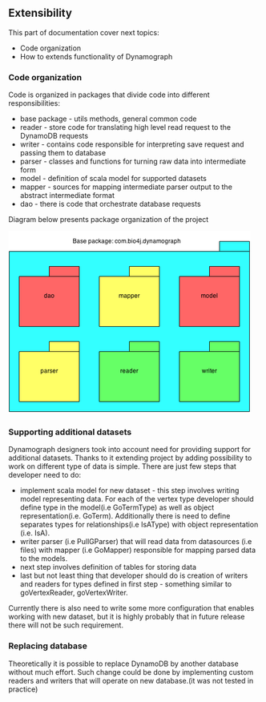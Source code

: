 ## Extensibility

This part of documentation cover next topics:

- Code organization
- How to extends functionality of Dynamograph

### Code organization

Code is organized in packages that divide code into different responsibilities:

- base package - utils methods, general common code
- reader - store code for translating high level read request to the DynamoDB requests
- writer - contains code responsible for interpreting save request and passing them to database
- parser - classes and functions for turning raw data into intermediate form
- model - definition of scala model for supported datasets
- mapper - sources for mapping intermediate parser output to the abstract intermediate format
- dao - there is code that orchestrate database requests

Diagram below presents package organization of the project

![Package organization][packages]


### Supporting additional datasets

Dynamograph designers took into account need for providing support for additional datasets. Thanks to it extending project by adding possibility to work on different type of data is simple. There are just few steps that developer need to do:

- implement scala model for new dataset - this step involves writing model representing data. For each of the vertex type developer should define type in the model(i.e GoTermType) as well as object representation(i.e. GoTerm).
Additionally there is need to define separates types for relationships(i.e IsAType) with object representation (i.e. IsA).
- writer parser (i.e PullGParser) that will read data from datasources (i.e files) with mapper (i.e GoMapper) responsible for mapping parsed data to the models.
- next step involves definition of tables for storing data
- last but not least thing that developer should do is creation of writers and readers for types defined in first step - something similar to goVertexReader, goVertexWriter.

Currently there is also need to write some more configuration that enables working with new dataset, but it is highly probably that in future release there will not be such requirement.

### Replacing database

Theoretically it is possible to replace DynamoDB by another database without much effort.
Such change could be done by implementing custom readers and writers that will operate on new database.(it was not tested in practice)

[packages]: img/packages.png

